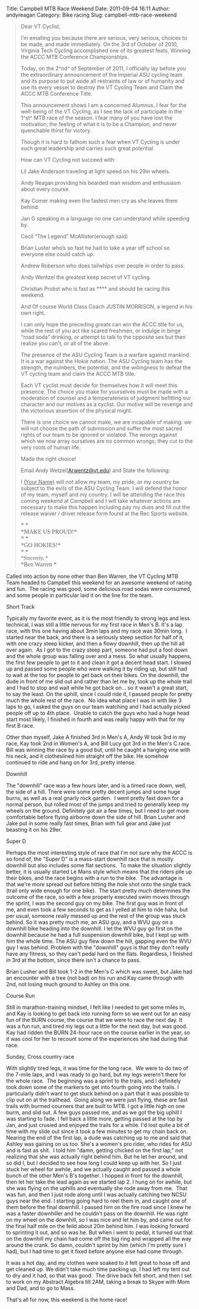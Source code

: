 Title: Campbell MTB Race Weekend
Date: 2011-09-04 16:11
Author: andyreagan
Category: Bike racing
Slug: campbell-mtb-race-weekend

> Dear VT Cyclist,
>
> I’m emailing you because there are serious, very serious, choices to
> be made, and made immediately. On the 3rd of October of 2010, Virginia
> Tech Cycling accomplished one of its greatest feats, Winning the ACCC
> MTB Conference Championships.
>
> Today, on the 2^nd^ of September of 2011, I officially lay before you
> the extraordinary announcement of the Imperial ASU cycling team and
> its purpose to put aside all restraints of law or of humanity and use
> its every vessel to destroy the VT Cycling Team and Claim the ACCC MTB
> Conference Title.
>
> This announcement shows I am a concerned Alumnus. I fear for the
> well-being of the VT Cycling, as I see the lack of participate in the
> 1^st^ MTB race of the season. I fear many of you have lost the
> motivation, the feeling of what it is to be a Champion, and never
> quenchable thirst for victory.
>
> Though it is hard to fathom such a fear when VT Cycling is under such
> great leadership and carries such great potential.
>
> How can VT Cycling not succeed with:
>
> Lil Jake Anderson traveling at light speed on his 29in wheels.
>
> Andy Reagan providing his bearded man wisdom and enthusiasm about
> every course.
>
> Kay Comer making even the fastest men cry as she leaves them behind.
>
> Jan G speaking in a language no one can understand while speeding by.
>
> Cecil “The Legend” McAllister(enough said)
>
> Brian Luster who’s so fast he had to take a year off school so
> everyone else could catch up.
>
> Andrew Roberson who does tailwhips over people in order to pass.
>
> Andy Wentzel the greatest keep secret of VT cycling.
>
> Christian Probst who is fast as \*\*\*\* and should be racing this
> weekend.
>
> And Of course World Class Coach JUSTIN MORRISON, a legend in his own
> right.
>
> I can only hope the preceding greats can win the ACCC title for us,
> while the rest of you act like scared freshmen, or indulge in binge
> “road soda” drinking, or attempt to talk to the opposite sex but then
> realize you can’t, or all of the above.
>
> The presence of the ASU Cycling Team is a warfare against mankind. It
> is a war against the Hokie nation. The ASU Cycling team has the
> strength, the numbers, the potential, and the willingness to defeat
> the VT cycling team and claim the ACCC MTB title.
>
> Each VT cyclist must decide for themselves how it will meet this
> presence. The choice you make for yourselves must be made with a
> moderation of counsel and a temperateness of judgment befitting our
> character and our motives as a cyclist. Our motive will be revenge and
> the victorious assertion of the physical might.
>
> There is one choice we cannot make, we are incapable of making: we
> will not choose the path of submission and suffer the most sacred
> rights of our team to be ignored or violated. The wrongs against which
> we now array ourselves are no common wrongs; they cut to the very
> roots of human life.
>
> Made the right choice!
>
> Email Andy Wetzel(<Arwentz@vt.edu>) and State the following:
>
> I <span style="text-decoration:underline;">(Your Name)</span> will not
> allow my team, my pride, or my country be subject to the evils of the
> ASU Cycling Team. I will defend the honor of my team, myself and my
> country. I will be attending the race this coming weekend at Campbell
> and I will take whatever actions are necessary to make this happen
> including pay my dues and fill out the release waiver / driver release
> form found at the Rec Sports website.
>
> <div>
> <span style="font-family:Calibri, sans-serif;font-size:x-small;"><span style="font-family:Teen;font-size:medium;">*  
> *</span></span>
>
> </div>
> <div>
> <span style="font-family:Calibri, sans-serif;font-size:x-small;"><span style="font-family:Teen;font-size:medium;">*MAKE
> US PROUD!*</span></span>
>
> </div>
> <div>
> <span style="font-family:Calibri, sans-serif;font-size:x-small;"><span style="font-family:Teen;font-size:medium;">*  
> *</span></span>
>
> </div>
> <div>
> <span style="font-family:Calibri, sans-serif;font-size:x-small;"><span style="font-family:Teen;font-size:medium;">*GO
> HOKIES!*</span></span>
>
> </div>
> <div>
> <span style="font-family:Calibri, sans-serif;font-size:x-small;"><span style="font-family:Teen;font-size:medium;">*  
> *</span></span>
>
> </div>
> <div>
> <span style="font-family:Teen;">*Sincerely, *</span>
>
> </div>
> <div>
> <span style="font-family:Calibri, sans-serif;font-size:x-small;"><span style="font-family:Teen;font-size:medium;">*Ben
> Warren  
> *</span></span>
>
> </div>

Called into action by none other than Ben Warren, the VT Cycling MTB
Team headed to Campbell this weekend for an awesome weekend of racing
and fun.  The racing was good, some delicious road sodas were consumed,
and some people in particular laid it on the line for the team.

Short Track

Typically my favorite event, as it is the most friendly to strong legs
and less technical, I was still a little nervous for my first race in
Men's B. It's a lap race, with this one having about 3min laps and my
race was 30min long.  I started near the back, and there is a seriously
steep section for half of it, with one crazy steep kicker, and then a
flowy downhill, then up the hill all over again.  As I got to the crazy
steep part, someone had put a foot down and the whole group was falling
over and a mess. So what usually happens, the first few people to get to
it and clean it got a decent head start. I slowed up and passed some
people who were walking it by riding up, but still had to wait at the
top for people to get back on their bikes. On the downhill, the dude in
front of me slid out and rather than let me by, took up the whole trail
and I had to stop and wait while he got back on... so it wasn't a great
start, to say the least. On the uphill, since I could ride it, I passed
people for pretty much the whole rest of the race.  No idea what place I
was in with like 3 laps to go, I asked the guys on our team watching and
I had actually picked people off up to 4th place.  Unable to catch the
guys who had a huge head start most likely, I finished in fourth and was
really happy with that for my first B race.

Other than myself, Jake A finished 3rd in Men's A, Andy W took 3rd in my
race, Kay took 2nd in Women's A, and Bill Lucy got 3rd in the Men's C
race. Bill was winning the race by a good but, until he caught a hanging
vine with his neck, and it clotheslined him straight off the bike. He
somehow continued to ride and hang on for 3rd, pretty intense.

Downhill

The "downhill" race was a few hours later, and is a timed race down,
well, the side of a hill. There were some pretty decent jumps and some
huge burns, as well as a real gnarly rock garden.  I went pretty fast
down for a normal person, but rolled most of the jumps and tried to
generally keep my wheels on the ground. Definitely got air a few times,
but I need to get more comfortable before flying airborne down the side
of hill. Brian Lusher and Jake put in some really fast times, Brian with
full gear and Jake just beasting it on his 29er.

Super D

Perhaps the most interesting style of race that I'm not sure why the
ACCC is so fond of, the "Super D" is a mass-start downhill race that is
mostly downhill but also includes some flat sections.  To make the
situation slightly better, it is usually started Le Mans style which
means that the riders pile up their bikes, and the race begins with a
run to the bike.  The advantage is that we're more spread out before
hitting the hole shot onto the single track (trail only wide enough for
one bike).  The start pretty much determines the outcome of the race, so
with a few properly executed swim moves through the sprint, I was the
second guy on my bike. The first guy was in front of me, and even took a
few seconds to get as I yelled at him to ride haha, but per usual,
someone really messed up and the rest of the group was stuck behind. So
it was pretty much me, an ASU guy, and a WVU guy on a downhill bike
heading into the downhill. I let the WVU guy go first on the downhill
because he had a full suspension downhill bike, but I kept up with him
the whole time. The ASU guy flew down the hill, gapping even the WVU guy
I was behind. Problem with the "downhill" guys is that they don't really
have any fitness, so they can't pedal hard on the flats. Regardless, I
finished in 3rd at the bottom, since there isn't a chance to pass.

Brian Lusher and Bill took 1-2 in the Men's C which was sweet, but Jake
had an encounter with a tree (not bad) on his run and Kay came through
with 2nd, not losing much ground to Ashley on this one.

Course Run

Still in marathon-training mindset, I felt like I needed to get some
miles in, and Kay is looking to get back into running form so we went
out for an easy fun of the BURN course, the course that we were to race
the next day. It was a fun run, and tired my legs out a little for the
next day, but was good.  Kay had ridden the BURN 24-hour race on the
course earlier in the year, so it was cool for her to recount some of
the experiences she had during that race.

Sunday, Cross country race

With slightly tired legs, it was time for the long race.  We were to do
two of the 7-mile laps, and I was ready to go hard, but my legs werern't
there for the whole race.  The beginning was a sprint to the trails, and
I definitely took down some of the markers to get into fourth going into
the trails. I particularly didn't want to get stuck behind on a part
that it was possible to clip out on at the trailhead.  Going along we
were just flying, these are fast trails with burmed courners that are
built to MTB. I got a little high on one burm, and slid out. A few guys
passed me, and as we got the big uphill I was starting to fade. I fell
back a little more, getting passed at the top by Jan, and just crusied
and enjoyed the trails for a while. I'd lost quite a bit of time with my
slide out since it took a few minutes to get my chain back on. Nearing
the end of the first lap, a dude was catching up to me and said that
Ashley was gaining on us too. She's a women's pro rider, who rides for
ASU and is fast as shit.  I told him "damn, getting chicked on the first
lap," not realizing that she was actually right behind him. But he let
her around, and so did I, but I decided to see how long I could keep up
with her. So I just stuck her wheel for awhile, and we actually caught
and passed a whole bunch of the other Men's B's together. I hopped in
front for the downhill, then let her take the lead again as we started
lap 2. I hung on for awhile, but she was flying on the uphills and
eventually she rode away from me.  That was fun, and then I just rode
along until I was actually catching two NCSU guys near the end. I
starting going hard to reel them in, and caught one of them before the
final downhill. I passed him on the fire road since I knew he was a
faster downhiller and he couldn't pass on the downhill. He was right on
my wheel on the downhill, so I was nice and let him by, and came out for
the final half mile on the feild about 20m behind him. I was looking
forward to sprinting it out, and so was he. But when i went to pedal, it
turned out that on the downhill my chain had come off the big ring and
wrapped all the way around the crank. So damn, couldn't sprint by him
(which I'm pretty sure I had), but I had time to get it fixed before
anyone else had come through.

It was a hot day, and my clothes were soaked to it felt great to hose
off and get cleaned up. We didn't take much time packing up, I had left
my tent out to dry and it had, so that was good.  The drive back felt
short, and then I set to work on my Abstract Algebra till 2AM, taking a
break to Skype with Mom and Dad, and to go to Mass.

That's all for now, this weekend is the home race!

 

 

 
